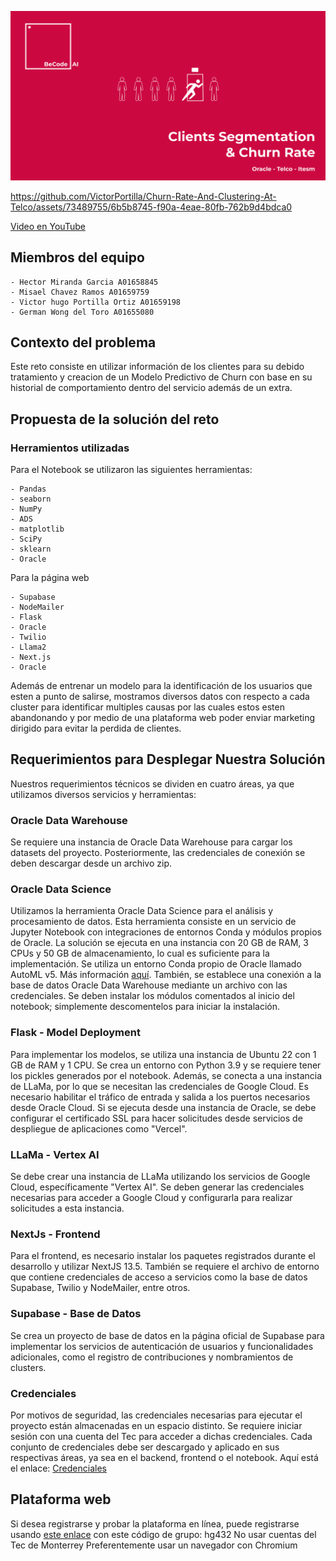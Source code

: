 ![Image](https://github.com/VictorPortilla/Churn-Rate-And-Clustering-At-Telco/blob/main/resources/Presentation.png?raw=true)

https://github.com/VictorPortilla/Churn-Rate-And-Clustering-At-Telco/assets/73489755/6b5b8745-f90a-4eae-80fb-762b9d4bdca0

[Video en YouTube](https://www.youtube.com/watch?v=0Ira65BFHSY)

## Miembros del equipo
    - Hector Miranda Garcia A01658845
    - Misael Chavez Ramos A01659759
    - Victor hugo Portilla Ortiz A01659198
    - German Wong del Toro A01655080

## Contexto del problema

Este reto consiste en utilizar información de los clientes para su debido tratamiento y creacion de un Modelo Predictivo de Churn con base en su historial de comportamiento dentro del servicio además de un extra.

## Propuesta de la solución del reto

### Herramientos utilizadas
Para el Notebook se utilizaron las siguientes herramientas:

    - Pandas
    - seaborn
    - NumPy
    - ADS
    - matplotlib
    - SciPy
    - sklearn
    - Oracle
    
Para la página web 

    - Supabase
    - NodeMailer
    - Flask
    - Oracle
    - Twilio
    - Llama2
    - Next.js
    - Oracle

Además de entrenar un modelo para la identificación de los usuarios que esten a punto de salirse, mostramos diversos datos con respecto a cada cluster para identificar multiples causas por las cuales estos esten abandonando y por medio de una plataforma web poder enviar marketing dirigido para evitar la perdida de clientes.

## Requerimientos para Desplegar Nuestra Solución

Nuestros requerimientos técnicos se dividen en cuatro áreas, ya que utilizamos diversos servicios y herramientas:

### Oracle Data Warehouse
Se requiere una instancia de Oracle Data Warehouse para cargar los datasets del proyecto. Posteriormente, las credenciales de conexión se deben descargar desde un archivo zip.

### Oracle Data Science
Utilizamos la herramienta Oracle Data Science para el análisis y procesamiento de datos. Esta herramienta consiste en un servicio de Jupyter Notebook con integraciones de entornos Conda y módulos propios de Oracle. La solución se ejecuta en una instancia con 20 GB de RAM, 3 CPUs y 50 GB de almacenamiento, lo cual es suficiente para la implementación. Se utiliza un entorno Conda propio de Oracle llamado AutoML v5. Más información [aquí](https://docs.oracle.com/es-ww/iaas/data-science/using/conda-automlx-fam.htm). También, se establece una conexión a la base de datos Oracle Data Warehouse mediante un archivo con las credenciales. Se deben instalar los módulos comentados al inicio del notebook; simplemente descomentelos para iniciar la instalación.

### Flask - Model Deployment
Para implementar los modelos, se utiliza una instancia de Ubuntu 22 con 1 GB de RAM y 1 CPU. Se crea un entorno con Python 3.9 y se requiere tener los pickles generados por el notebook. Además, se conecta a una instancia de LLaMa, por lo que se necesitan las credenciales de Google Cloud. Es necesario habilitar el tráfico de entrada y salida a los puertos necesarios desde Oracle Cloud. Si se ejecuta desde una instancia de Oracle, se debe configurar el certificado SSL para hacer solicitudes desde servicios de despliegue de aplicaciones como "Vercel".

### LLaMa - Vertex AI
Se debe crear una instancia de LLaMa utilizando los servicios de Google Cloud, específicamente "Vertex AI". Se deben generar las credenciales necesarias para acceder a Google Cloud y configurarla para realizar solicitudes a esta instancia.

### NextJs - Frontend
Para el frontend, es necesario instalar los paquetes registrados durante el desarrollo y utilizar NextJS 13.5. También se requiere el archivo de entorno que contiene credenciales de acceso a servicios como la base de datos Supabase, Twilio y NodeMailer, entre otros.

### Supabase - Base de Datos
Se crea un proyecto de base de datos en la página oficial de Supabase para implementar los servicios de autenticación de usuarios y funcionalidades adicionales, como el registro de contribuciones y nombramientos de clusters.

### Credenciales
Por motivos de seguridad, las credenciales necesarias para ejecutar el proyecto están almacenadas en un espacio distinto. Se requiere iniciar sesión con una cuenta del Tec para acceder a dichas credenciales. Cada conjunto de credenciales debe ser descargado y aplicado en sus respectivas áreas, ya sea en el backend, frontend o el notebook. Aquí está el enlace: [Credenciales](https://drive.google.com/drive/folders/1nQ783o7gSLVzFEbj22j6N-TOQDiojkaz?usp=sharing)

## Plataforma web
Si desea registrarse y probar la plataforma en línea, puede registrarse usando [este enlace](https://data-telco-masking-web.vercel.app/) con este código de grupo: hg432
No usar cuentas del Tec de Monterrey
Preferentemente usar un navegador con Chromium
